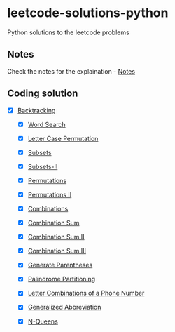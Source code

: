 # leetcode-solutions-python
Python solutions to the leetcode problems

## Notes
Check the notes for the explaination - [Notes](https://stingy-shallot-4ea.notion.site/SeanPrashad-Leetcode-Patterns-7b700a3aa52543a4ace4dbdeb718b8cc)

## Coding solution
- [x] [Backtracking](Backtracking)
    - [x] [Word Search](Backtracking/79-Word-Search.py)
    - [x] [Letter Case Permutation](Backtracking/784-letter-case-permutation.py)
    - [x] [Subsets](Backtracking/78-Subsets.py)
    - [x] [Subsets-II](Backtracking/78-Subsets.py)
    - [x] [Permutations](Backtracking/46-Permutations.py)
    - [x] [Permutations II](Backtracking/47-Permutations-II.py)
    - [x] [Combinations](Backtracking/77-Combinations.py)
    - [x] [Combination Sum](Backtracking/39-Combination-Sum.py)
    - [x] [Combination Sum II](Backtracking/40-Combination-Sum-II.py)
    - [x] [Combination Sum III](Backtracking/216-Combination-Sum-III.py)
    - [x] [Generate Parentheses](Backtracking/22-Generate-Parentheses.py)
    - [x] [Palindrome Partitioning](Backtracking/131-Palindrome-Partitioning.py)
    - [x] [Letter Combinations of a Phone Number](Backtracking/17-Letter-Combinations-of-a-Phone-Number.py)
    - [x] [Generalized Abbreviation](Backtracking/320-Generalized-Abbreviation.py)
    - [x] [N-Queens](Backtracking/51-N-Queens.py)
    
    